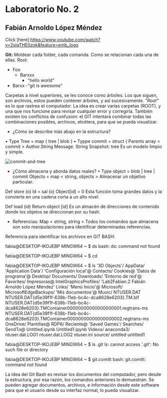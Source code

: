 # Laboratorio No. 2
## Fabián Arnoldo López Méndez


Click [here]:https://www.youtube.com/watch?v=2sjqTHE0zok&feature=emb_logo

**Git:**
Moldear cada folder, cada comanda. Como se relacionan cada una de ellas. 
Root: 
- Foo 
  - Barxxx
    - "hello world"
- Barxx
  -"git is awesome"

Carpetas a nivel superiores, se les conoce como árboles. Los que siguen, son archivos, estos pueden contener árboles, y así sucesivamente. 
*"Root"* es lo que rastrea el computador. 
La idea es crear varias carpetas (ROOT), y una que nos funcione para revisar cualquier error y corregirla.
También existen los conflictos de confusion: el GIT intentará combinar todas las combinaciones posibles, archivos, etcétera, para que se pueda visualizar.

* ¿Cómo se describe más abajo en la estructura?

•	Type Tree = map { tree | blob }
•	Typpe commit = struct {
Parents array < commit >
Author.String 
Message. String 
Snapshot: tree 
Es un modelo limpio y simple. 

![commit-and-tree]("imágenes/commit-and-tree.png")

* ¿Cómo almacena y aborda datos reales?
•	Type object = blob | tree | commit
Objects = map < string, objects >
Almacenar un objetivo particular. 

Def store (o)
Id = sal (o)
Object[id] = 0
Esta función toma grandes datos y la convierte en una cadena corta a un alto nivel.

Def load (id)
Return object [id]
Es un almacén de direcciones de contenido donde los objetos se direccionan por su hash. 

* Referencias:
Map < string, string >
Todos los comandos que almacena son solo manipulaciones para identificar determinadas referencias. 

Referencia para identificar los archivos en GIT BASH:

fabia@DESKTOP-IKOJEBP MINGW64 ~
$ ds
bash: ds: command not found

fabia@DESKTOP-IKOJEBP MINGW64 ~
$ cd

fabia@DESKTOP-IKOJEBP MINGW64 ~
$ ls
'3D Objects'/
 AppData/
'Application Data'/
'Configuración local'@
 Contacts/
 Cookies@
'Datos de programa'@
 Desktop/
 Documents/
 Downloads/
'Entorno de red'@
 Favorites/
 Impresoras@
 IntelGraphicsProfiles/
'Lab2Fabian.2 Fabián Arnoldo López Méndez'
 Links/
'Menú Inicio'@
 Microsoft/
 MicrosoftEdgeBackups/
'Mis documentos'@
 Music/
 NTUSER.DAT
 NTUSER.DAT{d5e39f1f-638b-11eb-bc4c-dca8628e6203}.TM.blf
 NTUSER.DAT{d5e39f1f-638b-11eb-bc4c-dca8628e6203}.TMContainer00000000000000000001.regtrans-ms
 NTUSER.DAT{d5e39f1f-638b-11eb-bc4c-dca8628e6203}.TMContainer00000000000000000002.regtrans-ms
 OneDrive/
 Plantillas@
 RDP6/
 Reciente@
'Saved Games'/
 Searches/
 SendTo@
 Untitled.ipynb
 Untitled1.ipynb
 Videos/
 anaconda3/
 ntuser.dat.LOG1
 ntuser.dat.LOG2
 ntuser.ini
 source/
 untitled
 untitled1

fabia@DESKTOP-IKOJEBP MINGW64 ~
$ ls .git
ls: cannot access '.git': No such file or directory

fabia@DESKTOP-IKOJEBP MINGW64 ~
$ git.comitt
bash: git.comitt: command not found

La idea del Git Bash es revisar los documentos del computador, pero desde la estructura, por esa razón, los comandos anteriores lo demuestran. Se pueden agregar documentos, archivos, e información desde este software para que el usuario desde su interfaz normal, lo pueda visualizar. 
